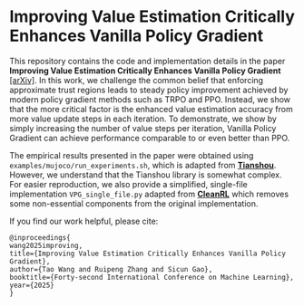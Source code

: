 # Improving Value Estimation Critically Enhances Vanilla Policy Gradient

This repository contains the code and implementation details in the paper **Improving Value Estimation Critically Enhances Vanilla Policy Gradient** [[arXiv]](https://arxiv.org/abs/2505.19247). In this work, we challenge the common belief that enforcing approximate trust regions leads to steady policy improvement achieved by modern policy gradient methods such as TRPO and PPO. Instead, we show that the more critical factor is the enhanced value estimation accuracy from more value update steps in each iteration. To demonstrate, we show by simply increasing the number of value steps per iteration, Vanilla Policy Gradient can achieve performance comparable to or even better than PPO.

The empirical results presented in the paper were obtained using `examples/mujoco/run_experiments.sh`, which is adapted from **[Tianshou](https://github.com/thu-ml/tianshou)**. However, we understand that the Tianshou library is somewhat complex. For easier reproduction, we also provide a simplified, single-file implementation `VPG_single_file.py` adapted from **[CleanRL](https://github.com/vwxyzjn/cleanrl)** which removes some non-essential components from the original implementation.

If you find our work helpful, please cite:
```
@inproceedings{
wang2025improving,
title={Improving Value Estimation Critically Enhances Vanilla Policy Gradient},
author={Tao Wang and Ruipeng Zhang and Sicun Gao},
booktitle={Forty-second International Conference on Machine Learning},
year={2025}
}
```
